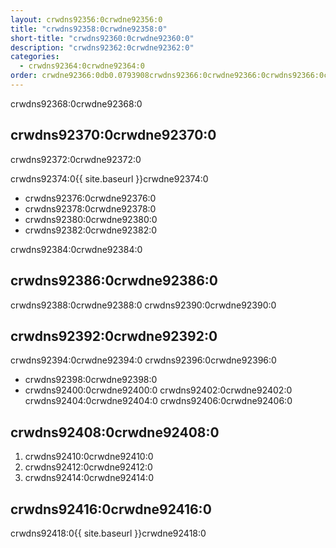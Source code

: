 ```yaml
---
layout: crwdns92356:0crwdne92356:0
title: "crwdns92358:0crwdne92358:0"
short-title: "crwdns92360:0crwdne92360:0"
description: "crwdns92362:0crwdne92362:0"
categories:
  - crwdns92364:0crwdne92364:0
order: crwdne92366:0db0.0793908crwdns92366:0crwdne92366:0crwdns92366:0crwdne92366:0
---
```

crwdns92368:0crwdne92368:0

## crwdns92370:0crwdne92370:0

crwdns92372:0crwdne92372:0

crwdns92374:0{{ site.baseurl }}crwdne92374:0

- crwdns92376:0crwdne92376:0
- crwdns92378:0crwdne92378:0
- crwdns92380:0crwdne92380:0
- crwdns92382:0crwdne92382:0

crwdns92384:0crwdne92384:0

## crwdns92386:0crwdne92386:0

crwdns92388:0crwdne92388:0 crwdns92390:0crwdne92390:0

## crwdns92392:0crwdne92392:0

crwdns92394:0crwdne92394:0 crwdns92396:0crwdne92396:0

- crwdns92398:0crwdne92398:0
- crwdns92400:0crwdne92400:0 crwdns92402:0crwdne92402:0 crwdns92404:0crwdne92404:0 crwdns92406:0crwdne92406:0

## crwdns92408:0crwdne92408:0

1. crwdns92410:0crwdne92410:0
2. crwdns92412:0crwdne92412:0
3. crwdns92414:0crwdne92414:0

## crwdns92416:0crwdne92416:0

crwdns92418:0{{ site.baseurl }}crwdne92418:0